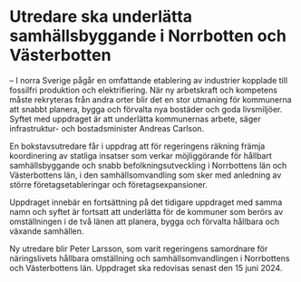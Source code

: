 # Utredare ska underlätta samhällsbyggande i Norrbotten och Västerbotten

– I norra Sverige pågår en omfattande etablering av industrier kopplade till fossilfri produktion och elektrifiering. När ny arbetskraft och kompetens måste rekryteras från andra orter blir det en stor utmaning för kommunerna att snabbt planera, bygga och förvalta nya bostäder och goda livsmiljöer. Syftet med uppdraget är att underlätta kommunernas arbete, säger infrastruktur- och bostadsminister Andreas Carlson.

En bokstavsutredare får i uppdrag att för regeringens räkning främja koordinering av statliga insatser som verkar möjliggörande för hållbart samhällsbyggande och snabb befolkningsutveckling i Norrbottens län och Västerbottens län, i den samhällsomvandling som sker med anledning av större företagsetableringar och företagsexpansioner.

Uppdraget innebär en fortsättning på det tidigare uppdraget med samma namn och syftet är fortsatt att underlätta för de kommuner som berörs av omställningen i de två länen att planera, bygga och förvalta hållbara och växande samhällen.

Ny utredare blir Peter Larsson, som varit regeringens samordnare för näringslivets hållbara omställning och samhällsomvandlingen i Norrbottens och Västerbottens län. Uppdraget ska redovisas senast den 15 juni 2024.
